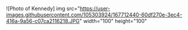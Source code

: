 ![Photo of Kennedy] img src="https://user-images.githubusercontent.com/105303924/167712440-60df270e-3ec4-416a-9a56-c07ca2116218.JPG" width="100" height="100"
